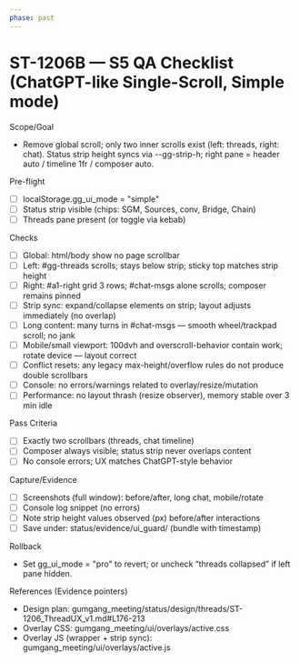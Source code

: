 ```yaml
---
phase: past
---
```


# ST-1206B — S5 QA Checklist (ChatGPT-like Single-Scroll, Simple mode)

Scope/Goal
- Remove global scroll; only two inner scrolls exist (left: threads, right: chat). Status strip height syncs via --gg-strip-h; right pane = header auto / timeline 1fr / composer auto.

Pre-flight
- [ ] localStorage.gg_ui_mode = "simple"
- [ ] Status strip visible (chips: SGM, Sources, conv, Bridge, Chain)
- [ ] Threads pane present (or toggle via kebab)

Checks
- [ ] Global: html/body show no page scrollbar
- [ ] Left: #gg-threads scrolls; stays below strip; sticky top matches strip height
- [ ] Right: #a1-right grid 3 rows; #chat-msgs alone scrolls; composer remains pinned
- [ ] Strip sync: expand/collapse elements on strip; layout adjusts immediately (no overlap)
- [ ] Long content: many turns in #chat-msgs — smooth wheel/trackpad scroll; no jank
- [ ] Mobile/small viewport: 100dvh and overscroll-behavior contain work; rotate device — layout correct
- [ ] Conflict resets: any legacy max-height/overflow rules do not produce double scrollbars
- [ ] Console: no errors/warnings related to overlay/resize/mutation
- [ ] Performance: no layout thrash (resize observer), memory stable over 3 min idle

Pass Criteria
- [ ] Exactly two scrollbars (threads, chat timeline)
- [ ] Composer always visible; status strip never overlaps content
- [ ] No console errors; UX matches ChatGPT-style behavior

Capture/Evidence
- [ ] Screenshots (full window): before/after, long chat, mobile/rotate
- [ ] Console log snippet (no errors)
- [ ] Note strip height values observed (px) before/after interactions
- [ ] Save under: status/evidence/ui_guard/ (bundle with timestamp)

Rollback
- Set gg_ui_mode = "pro" to revert; or uncheck “threads collapsed” if left pane hidden.

References (Evidence pointers)
- Design plan: gumgang_meeting/status/design/threads/ST-1206_ThreadUX_v1.md#L176-213
- Overlay CSS: gumgang_meeting/ui/overlays/active.css
- Overlay JS (wrapper + strip sync): gumgang_meeting/ui/overlays/active.js